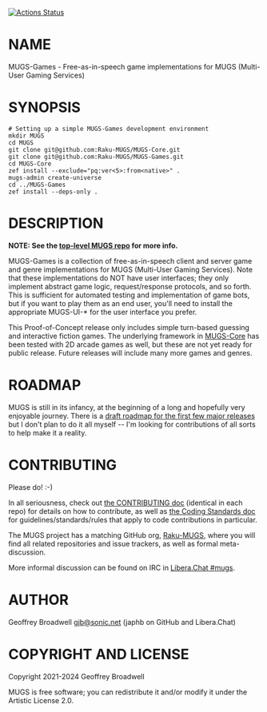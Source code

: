 [![Actions Status](https://github.com/Raku-MUGS/MUGS-Games/workflows/test/badge.svg)](https://github.com/Raku-MUGS/MUGS-Games/actions)

NAME
====

MUGS-Games - Free-as-in-speech game implementations for MUGS (Multi-User Gaming Services)

SYNOPSIS
========

    # Setting up a simple MUGS-Games development environment
    mkdir MUGS
    cd MUGS
    git clone git@github.com:Raku-MUGS/MUGS-Core.git
    git clone git@github.com:Raku-MUGS/MUGS-Games.git
    cd MUGS-Core
    zef install --exclude="pq:ver<5>:from<native>" .
    mugs-admin create-universe
    cd ../MUGS-Games
    zef install --deps-only .

DESCRIPTION
===========

**NOTE: See the [top-level MUGS repo](https://github.com/Raku-MUGS/MUGS) for more info.**

MUGS-Games is a collection of free-as-in-speech client and server game and genre implementations for MUGS (Multi-User Gaming Services). Note that these implementations do NOT have user interfaces; they only implement abstract game logic, request/response protocols, and so forth. This is sufficient for automated testing and implementation of game bots, but if you want to play them as an end user, you'll need to install the appropriate MUGS-UI-* for the user interface you prefer.

This Proof-of-Concept release only includes simple turn-based guessing and interactive fiction games. The underlying framework in [MUGS-Core](https://github.com/Raku-MUGS/MUGS-Core) has been tested with 2D arcade games as well, but these are not yet ready for public release. Future releases will include many more games and genres.

ROADMAP
=======

MUGS is still in its infancy, at the beginning of a long and hopefully very enjoyable journey. There is a [draft roadmap for the first few major releases](https://github.com/Raku-MUGS/MUGS/tree/main/docs/todo/release-roadmap.md) but I don't plan to do it all myself -- I'm looking for contributions of all sorts to help make it a reality.

CONTRIBUTING
============

Please do! :-)

In all seriousness, check out [the CONTRIBUTING doc](docs/CONTRIBUTING.md) (identical in each repo) for details on how to contribute, as well as [the Coding Standards doc](https://github.com/Raku-MUGS/MUGS/tree/main/docs/design/coding-standards.md) for guidelines/standards/rules that apply to code contributions in particular.

The MUGS project has a matching GitHub org, [Raku-MUGS](https://github.com/Raku-MUGS), where you will find all related repositories and issue trackers, as well as formal meta-discussion.

More informal discussion can be found on IRC in [Libera.Chat #mugs](ircs://irc.libera.chat:6697/mugs).

AUTHOR
======

Geoffrey Broadwell <gjb@sonic.net> (japhb on GitHub and Libera.Chat)

COPYRIGHT AND LICENSE
=====================

Copyright 2021-2024 Geoffrey Broadwell

MUGS is free software; you can redistribute it and/or modify it under the Artistic License 2.0.

